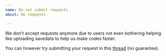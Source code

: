 ```yaml
---
name: Do not submit requests
about: No requests

---
```


We don't accept requests anymore due to users not even bothering helping like uploading savedata to help us make codes faster.

You can however try submitting your request in this [thread](https://gbatemp.net/threads/vitacheat-finalcheat-database.485343/) (no guarantee).
